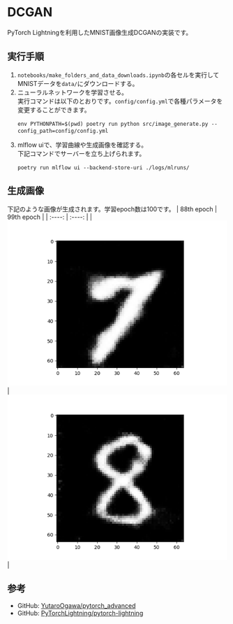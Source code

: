 # DCGAN
PyTorch Lightningを利用したMNIST画像生成DCGANの実装です。

## 実行手順
1. `notebooks/make_folders_and_data_downloads.ipynb`の各セルを実行してMNISTデータを`data/`にダウンロードする。  
2. ニューラルネットワークを学習させる。  
   実行コマンドは以下のとおりです。`config/config.yml`で各種パラメータを変更することができます。
    ```
    env PYTHONPATH=$(pwd) poetry run python src/image_generate.py --config_path=config/config.yml
    ```
3. mlflow uiで、学習曲線や生成画像を確認する。   
   下記コマンドでサーバーを立ち上げられます。
   ```
   poetry run mlflow ui --backend-store-uri ./logs/mlruns/
   ```

## 生成画像
下記のような画像が生成されます。学習epoch数は100です。
|  88th epoch  |  99th epoch  |
| :----: | :----: |
|![](./imgs/87.png)|![](./imgs/99.png)|

## 参考
- GitHub: [YutaroOgawa/pytorch_advanced](https://github.com/YutaroOgawa/pytorch_advanced/tree/master/5_gan_generation)
- GitHub: [PyTorchLightning/pytorch-lightning](https://github.com/PyTorchLightning/pytorch-lightning/blob/master/pl_examples/domain_templates/generative_adversarial_net.py)
